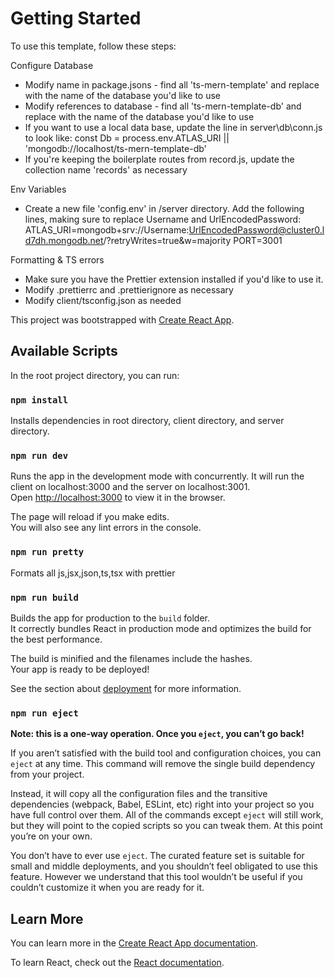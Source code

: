 # Getting Started

To use this template, follow these steps:

Configure Database
* Modify name in package.jsons - find all 'ts-mern-template' and replace with the name of the database you'd like to use
* Modify references to database - find all 'ts-mern-template-db' and replace with the name of the database you'd like to use
* If you want to use a local data base, update the line in server\db\conn.js to look like: const Db = process.env.ATLAS_URI || 'mongodb://localhost/ts-mern-template-db'
* If you're keeping the boilerplate routes from record.js, update the collection name 'records' as necessary

Env Variables
* Create a new file 'config.env' in /server directory. Add the following lines, making sure to replace Username and UrlEncodedPassword:
ATLAS_URI=mongodb+srv://Username:UrlEncodedPassword@cluster0.ld7dh.mongodb.net/?retryWrites=true&w=majority
PORT=3001

Formatting & TS errors
* Make sure you have the Prettier extension installed if you'd like to use it.
* Modify .prettierrc and .prettierignore as necessary
* Modify client/tsconfig.json as needed

This project was bootstrapped with [Create React App](https://github.com/facebook/create-react-app).

## Available Scripts

In the root project directory, you can run:

### `npm install`

Installs dependencies in root directory, client directory, and server directory.

### `npm run dev`

Runs the app in the development mode with concurrently. It will run the client on localhost:3000 and the server on localhost:3001.\
Open [http://localhost:3000](http://localhost:3000) to view it in the browser.

The page will reload if you make edits.\
You will also see any lint errors in the console.

### `npm run pretty`

Formats all js,jsx,json,ts,tsx with prettier

### `npm run build`

Builds the app for production to the `build` folder.\
It correctly bundles React in production mode and optimizes the build for the best performance.

The build is minified and the filenames include the hashes.\
Your app is ready to be deployed!

See the section about [deployment](https://facebook.github.io/create-react-app/docs/deployment) for more information.

### `npm run eject`

**Note: this is a one-way operation. Once you `eject`, you can’t go back!**

If you aren’t satisfied with the build tool and configuration choices, you can `eject` at any time. This command will remove the single build dependency from your project.

Instead, it will copy all the configuration files and the transitive dependencies (webpack, Babel, ESLint, etc) right into your project so you have full control over them. All of the commands except `eject` will still work, but they will point to the copied scripts so you can tweak them. At this point you’re on your own.

You don’t have to ever use `eject`. The curated feature set is suitable for small and middle deployments, and you shouldn’t feel obligated to use this feature. However we understand that this tool wouldn’t be useful if you couldn’t customize it when you are ready for it.

## Learn More

You can learn more in the [Create React App documentation](https://facebook.github.io/create-react-app/docs/getting-started).

To learn React, check out the [React documentation](https://reactjs.org/).
